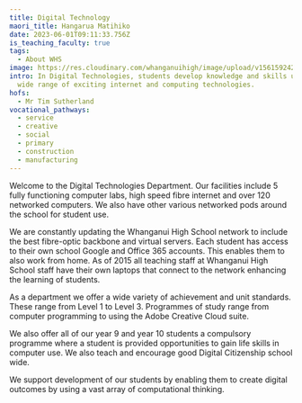 ```yaml
---
title: Digital Technology
maori_title: Hangarua Matihiko
date: 2023-06-01T09:11:33.756Z
is_teaching_faculty: true
tags:
  - About WHS
image: https://res.cloudinary.com/whanganuihigh/image/upload/v1561592421/faculties/Digital_Tech_-_combined.jpg
intro: In Digital Technologies, students develop knowledge and skills using a
  wide range of exciting internet and computing technologies.
hofs:
  - Mr Tim Sutherland
vocational_pathways:
  - service
  - creative
  - social
  - primary
  - construction
  - manufacturing
---
```

Welcome to the Digital Technologies Department. Our facilities include 5 fully functioning computer labs, high speed fibre internet and over 120 networked computers. We also have other various networked pods around the school for student use.



We are constantly updating the Whanganui High School network to include the best fibre-optic backbone and virtual servers. Each student has access to their own school Google and Office 365 accounts. This enables them to also work from home. As of 2015 all teaching staff at Whanganui High School staff have their own laptops that connect to the network enhancing the learning of students.



As a department we offer a wide variety of achievement and unit standards. These range from Level 1 to Level 3. Programmes of study range from computer programming to using the Adobe Creative Cloud suite.



We also offer all of our year 9 and year 10 students a compulsory programme where a student is provided opportunities to gain life skills in computer use.  We also teach and encourage good Digital Citizenship school wide.



We support development of our students by enabling them to create digital outcomes by using a vast array of computational thinking.
